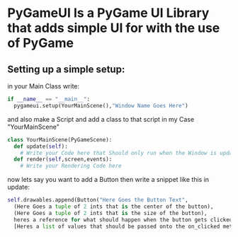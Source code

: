 # PyGameUI Is a PyGame UI Library that adds simple UI for with the use of PyGame

## Setting up a simple setup:

in your Main Class write:

```python
if __name__ == "__main__":
  pygameui.setup(YourMainScene(),"Window Name Goes Here")
```

and also make a Script and add a class to that script in my Case "YourMainScene"

```python
class YourMainScene(PyGameScene):
  def update(self):
    # Write your Code here that Should only run when the Window is updated
  def render(self,screen,events):
    # Write your Rendering Code here
```
now lets say you want to add a Button then write a snippet like this in update:

```python
self.drawables.append(Button("Here Goes the Button Text",
  (Here Goes a tuple of 2 ints that is the center of the button),
  (Here Goes a tuple of 2 ints that is the size of the button),
  heres a reference for what should happen when the button gets clicked(lamda supported),
  [Heres a list of values that should be passed onto the on_clicked methode]))
```
